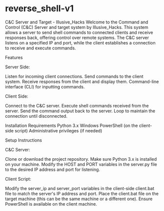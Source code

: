 # reverse_shell-v1

C&C Server and Target - Illusive_Hacks
Welcome to the Command and Control (C&C) Server and target system by Illusive_Hacks. This system allows a server to send shell commands to connected clients and receive responses back, offering control over remote systems. The C&C server listens on a specified IP and port, while the client establishes a connection to receive and execute commands.

Features

Server Side:

Listen for incoming client connections.
Send commands to the client system.
Receive responses from the client and display them.
Command-line interface (CLI) for inputting commands.


Client Side:

Connect to the C&C server.
Execute shell commands received from the server.
Send the command output back to the server.
Loop to maintain the connection until disconnected.


Installation
Requirements
Python 3.x
Windows PowerShell (on the client-side script)
Administrative privileges (if needed)


Setup Instructions

C&C Server:

Clone or download the project repository.
Make sure Python 3.x is installed on your machine.
Modify the HOST and PORT variables in the server.py file to the desired IP address and port for listening.

Client Script:

Modify the server_ip and server_port variables in the client-side client.bat file to match the server's IP address and port.
Place the client.bat file on the target machine (this can be the same machine or a different one).
Ensure PowerShell is available on the client machine.
